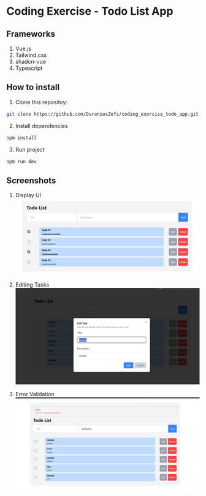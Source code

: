 # Coding Exercise - Todo List App

## Frameworks
1. Vue.js
2. Tailwind.css
3. shadcn-vue
4. Typescript

## How to install

1. Clone this repositoy:

```bash
git clone https://github.com/OuraniosZefs/coding_exercise_todo_app.git
```
2. Install dependencies
```bash
npm install
```
3. Run project

```bash
npm run dev
```

## Screenshots
1. Display UI
![alt text](./public/screenshot_display.png)

2. Editing Tasks
![alt text](./public/screenshot_edit.png)

3. Error Validation
![alt text](./public/screenshot_error.png)

